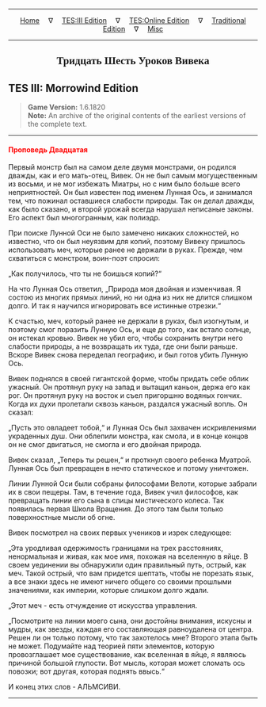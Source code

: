 
---

<!-- Jekyll Page Links -->

<center>
<a href="../../../../index.html">Home</a>
&emsp;&nabla;&emsp;
<a href="../../../index-tes3.html">TES:III Edition</a>
&emsp;&nabla;&emsp;
<a href="../../../index-teso.html">TES:Online Edition</a>
&emsp;&nabla;&emsp;
<a href="../../../index-traditional.html">Traditional Edition</a>
&emsp;&nabla;&emsp;
<a href="../../../index-misc.html">Misc</a>
</center>

<!-- Markdown Body Below: -->

---

<center>
<h2><span style="font-family:Georgia">Тридцать Шесть Уроков Вивека</span></h2>
</center>

## TES III: Morrowind Edition

> __Game Version:__ 1.6.1820\
> __Note:__ An archive of the original contents of the earliest versions of the complete text.

---

#### <span style="color:red">Проповедь Двадцатая</span>

Первый монстр был на самом деле двумя монстрами, он родился дважды, как и его мать-отец, Вивек. Он не был самым могущественным из восьми, и не мог избежать Миатры, но с ним было больше всего неприятностей. Он был известен под именем Лунная Ось, и занимался тем, что пожинал оставшиеся слабости природы. Так он делал дважды, как было сказано, и второй урожай всегда нарушал неписаные законы. Его аспект был многогранным, как полиэдр.

При поиске Лунной Оси не было замечено никаких сложностей, но известно, что он был неуязвим для копий, поэтому Вивеку пришлось использовать меч, которые ранее не держали в руках. Прежде, чем схватиться с монстром, воин-поэт спросил:

„Как получилось, что ты не боишься копий?“

На что Лунная Ось ответил, „Природа моя двойная и изменчивая. Я состою из многих прямых линий, но ни одна из них не длится слишком долго. И так я научился игнорировать все истинные отрезки.“

К счастью, меч, который ранее не держали в руках, был изогнутым, и поэтому смог поразить Лунную Ось, и еще до того, как встало солнце, он истекал кровью. Вивек не убил его, чтобы сохранить внутри него слабости природы, а не возвращать их туда, где они были раньше. Вскоре Вивек снова переделал географию, и был готов убить Лунную Ось.

Вивек поднялся в своей гигантской форме, чтобы придать себе облик ужасный. Он протянул руку на запад и вытащил каньон, держа его как рог. Он протянул руку на восток и съел пригоршню водяных гончих. Когда их духи пролетали сквозь каньон, раздался ужасный вопль. Он сказал:

„Пусть это овладеет тобой,“ и Лунная Ось был захвачен искривлениями украденных душ. Они облепили монстра, как смола, и в конце концов он не смог двигаться, не смогла и его двойная природа.

Вивек сказал, „Теперь ты решен,“ и проткнул своего ребенка Муатрой. Лунная Ось был превращен в нечто статическое и потому уничтожен.

Линии Лунной Оси были собраны философами Велоти, которые забрали их в свои пещеры. Там, в течение года, Вивек учил философов, как превращать линии его сына в спицы мистического колеса. Так появилась первая Школа Вращения. До этого там были только поверхностные мысли об огне.

Вивек посмотрел на своих первых учеников и изрек следующее:

„Эта уродливая одержимость границами на трех расстояниях, ненормальная и живая, как мое имя, похожая на вселенную в яйце. В своем уединении вы обнаружили один правильный путь, острый, как меч. Такой острый, что вам придется шептать, чтобы не порезать язык, а все знаки здесь не имеют ничего общего со своими прошлыми значениями, как империи, которые слишком долго ждали.

„Этот меч - есть отчуждение от искусства управления.

„Посмотрите на линии моего сына, они достойны внимания, искусны и мудры, как звезды, каждая его составляющая равноудалена от центра. Решен ли он только потому, что так захотелось мне? Второго этапа быть не может. Подумайте над теорией пяти элементов, которую провозглашает мое существование, как вселенная в яйце, я являюсь причиной большой глупости. Вот мысль, которая может сломать ось повозки; вот другая, которая поднять ввысь.“

И конец этих слов - АЛЬМСИВИ.

---
